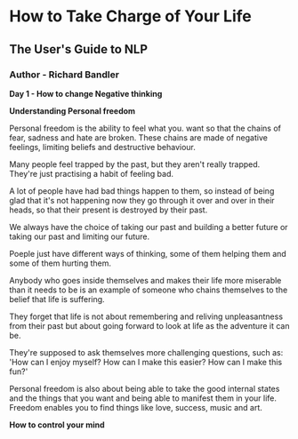 # How to Take Charge of Your Life
## The User's Guide to NLP
### Author - Richard Bandler

**Day 1 - How to change Negative thinking**

**Understanding Personal freedom**

Personal freedom is the ability to feel what you. want so that the chains of fear, sadness and hate are broken. These chains are made of negative feelings, limiting beliefs and destructive behaviour.

Many people feel trapped by the past, but they aren't really trapped. They're just practising a habit of feeling bad.

A lot of people have had bad things happen to them, so instead of being glad that it's not happening now they go through it over and over in their heads, so that their present is destroyed by their past.

We always have the choice of taking our past and building a better future or taking our past and limiting our future.

Poeple just have different ways of thinking, some of them helping them and some of them hurting them.

Anybody who goes inside themselves and makes their life more miserable than it needs to be is an example of someone who chains themselves to the belief that life is suffering.

They forget that life is not about remembering and reliving unpleasantness from their past but about going forward to look at life as the adventure it can be.

They're supposed to ask themselves more challenging questions, such as: 'How can I enjoy myself? How can I make this easier? How can I make this fun?'

Personal freedom is also about being able to take the good internal states and the things that you want and being able to manifest them in your life. Freedom enables you to find things like love, success, music and art.

**How to control your mind**